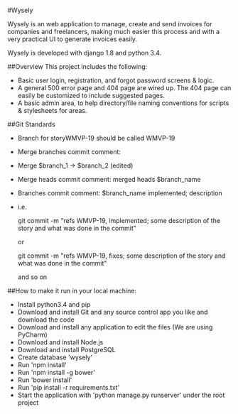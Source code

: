 #Wysely

Wysely is an web application to manage, create and send invoices for companies and freelancers, making much easier this process and with a very practical UI to generate invoices easily.

Wysely is developed with django 1.8 and python 3.4.

##Overview
This project includes the following:
* Basic user login, registration, and forgot password screens & logic.
* A general 500 error page and 404 page are wired up.  The 404 page can easily be customized to include suggested pages.
* A basic admin area, to help directory/file naming conventions for scripts & stylesheets for areas.

##Git Standards
* Branch for storyWMVP-19 should be called WMVP-19
* Merge branches commit comment:
* Merge $branch_1 -> $branch_2 (edited)
* Merge heads commit comment: merged heads $branch_name
* Branches commit comment: $branch_name implemented; description
* i.e.

  git commit -m "refs WMVP-19, implemented;  some description of the story and what was done in the commit"

  or

  git commit -m "refs WMVP-19, fixes;  some description of the story and what was done in the commit"

  and so on

##How to make it run in your local machine:
* Install python3.4 and pip
* Download and install Git and any source control app you like and download the code
* Download and install any application to edit the files (We are using PyCharm)
* Download and install Node.js
* Download and install PostgreSQL
* Create database 'wysely'
* Run 'npm install'
* Run 'npm install -g bower'
* Run 'bower install'
* Run 'pip install -r requirements.txt'
* Start the application with 'python manage.py runserver' under the root project

